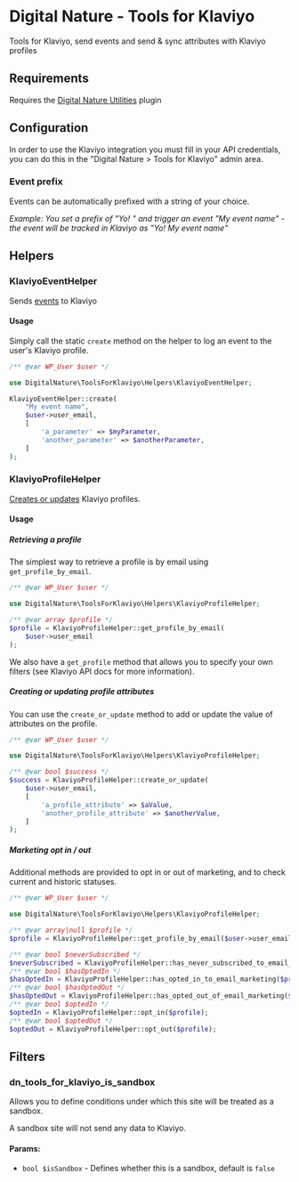 # Digital Nature - Tools for Klaviyo
Tools for Klaviyo, send events and send & sync attributes with Klaviyo profiles

## Requirements
Requires the [Digital Nature Utilities](https://github.com/Digital-Nature-LTD/wordpress-plugin-utilities) plugin


## Configuration
In order to use the Klaviyo integration you must fill in your API credentials, you can do this in the "Digital Nature > Tools for Klaviyo" admin area.

### Event prefix
Events can be automatically prefixed with a string of your choice.

*Example: You set a prefix of "Yo! " and trigger an event "My event name" - the event will be tracked in Klaviyo as "Yo! My event name"* 

## Helpers
### KlaviyoEventHelper
Sends [events](https://developers.klaviyo.com/en/reference/create_event) to Klaviyo

#### Usage
Simply call the static `create` method on the helper to log an event to the user's Klaviyo profile.

```php
/** @var WP_User $user */

use DigitalNature\ToolsForKlaviyo\Helpers\KlaviyoEventHelper;

KlaviyoEventHelper::create(
    "My event name",
    $user->user_email,
    [
        'a_parameter' => $myParameter,
        'another_parameter' => $anotherParameter,
    ]
);
```

### KlaviyoProfileHelper
[Creates or updates](https://developers.klaviyo.com/en/reference/create_or_update_profile) Klaviyo profiles.

#### Usage

##### Retrieving a profile
The simplest way to retrieve a profile is by email using `get_profile_by_email`.

```php
/** @var WP_User $user */

use DigitalNature\ToolsForKlaviyo\Helpers\KlaviyoProfileHelper;

/** @var array $profile */
$profile = KlaviyoProfileHelper::get_profile_by_email(
    $user->user_email
);
```

We also have a `get_profile` method that allows you to specify your own filters (see Klaviyo API docs for more information).

##### Creating or updating profile attributes
You can use the `create_or_update` method to add or update the value of attributes on the profile.

```php
/** @var WP_User $user */

use DigitalNature\ToolsForKlaviyo\Helpers\KlaviyoProfileHelper;

/** @var bool $success */
$success = KlaviyoProfileHelper::create_or_update(
    $user->user_email,
    [
        'a_profile_attribute' => $aValue,
        'another_profile_attribute' => $anotherValue,
    ]
);
```

##### Marketing opt in / out
Additional methods are provided to opt in or out of marketing, and to check current and historic statuses.

```php
/** @var WP_User $user */

use DigitalNature\ToolsForKlaviyo\Helpers\KlaviyoProfileHelper;

/** @var array|null $profile */
$profile = KlaviyoProfileHelper::get_profile_by_email($user->user_email);

/** @var bool $neverSubscribed */
$neverSubscribed = KlaviyoProfileHelper::has_never_subscribed_to_email_marketing($profile);
/** @var bool $hasOptedIn */
$hasOptedIn = KlaviyoProfileHelper::has_opted_in_to_email_marketing($profile);
/** @var bool $hasOptedOut */
$hasOptedOut = KlaviyoProfileHelper::has_opted_out_of_email_marketing($profile);
/** @var bool $optedIn */
$optedIn = KlaviyoProfileHelper::opt_in($profile);
/** @var bool $optedOut */
$optedOut = KlaviyoProfileHelper::opt_out($profile);
```



## Filters
### dn_tools_for_klaviyo_is_sandbox
Allows you to define conditions under which this site will be treated as a sandbox.

A sandbox site will not send any data to Klaviyo.

#### Params:
- `bool $isSandbox` - Defines whether this is a sandbox, default is `false`
